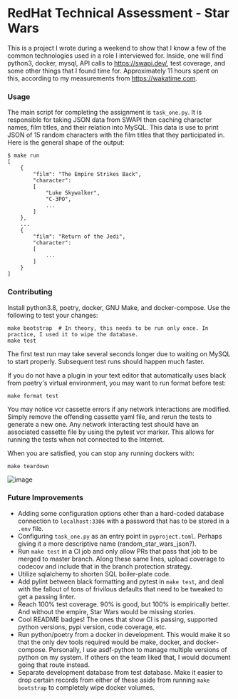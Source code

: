 # RedHat Technical Assessment - Star Wars
This is a project I wrote during a weekend to show that I know a few of the common technologies used in a role I interviewed for. Inside, one will find python3, docker, mysql, API calls to https://swapi.dev/, test coverage, and some other things that I found time for. Approximately 11 hours spent on this, according to my measurements from https://wakatime.com.

### Usage
The main script for completing the assignment is `task_one.py`. It is responsible for taking JSON data from SWAPI then caching character names, film titles, and their relation into MySQL. This data is use to print JSON of 15 random characters with the film titles that they participated in. Here is the general shape of the output:

```
$ make run
[
    {
        "film": "The Empire Strikes Back",
        "character":
        [
            "Luke Skywalker",
            "C-3PO",
            ...
        ]
    },
    ...
    {
        "film": "Return of the Jedi",
        "character":
        [
            ...
        ]
    }
]
```

### Contributing
Install python3.8, poetry, docker, GNU Make, and docker-compose. Use the following to test your changes:

```
make bootstrap  # In theory, this needs to be run only once. In practice, I used it to wipe the database.
make test
```

The first test run may take several seconds longer due to waiting on MySQL to start properly. Subsequent test runs should happen much faster.

If you do not have a plugin in your text editor that automatically uses black from poetry's virtual environment, you may want to run format before test:

```
make format test
```

You may notice vcr cassette errors if any network interactions are modified. Simply remove the offending cassette yaml file, and rerun the tests to generate a new one. Any network interacting test should have an associated cassette file by using the pytest vcr marker. This allows for running the tests when not connected to the Internet.

When you are satisfied, you can stop any running dockers with:

```
make teardown
```

![image](https://user-images.githubusercontent.com/4098674/97135290-de89df00-171d-11eb-9141-160ba2876dce.png)

### Future Improvements
* Adding some configuration options other than a hard-coded database connection to `localhost:3306` with a password that has to be stored in a `.env` file.
* Configuring `task_one.py` as an entry point in `pyproject.toml`. Perhaps giving it a more descriptive name (random_star_wars_json?).
* Run `make test` in a CI job and only allow PRs that pass that job to be merged to master branch. Along these same lines, upload coverage to codecov and include that in the branch protection strategy.
* Utilize sqlalchemy to shorten SQL boiler-plate code.
* Add pylint between black formatting and pytest in `make test`, and deal with the fallout of tons of frivilous defaults that need to be tweaked to get a passing linter.
* Reach 100% test coverage. 90% is good, but 100% is empirically better. And without the empire, Star Wars would be missing stories.
* Cool README badges! The ones that show CI is passing, supported python versions, pypi version, code coverage, etc.
* Run python/poetry from a docker in development. This would make it so that the only dev tools required would be make, docker, and docker-compose. Personally, I use asdf-python to manage multiple versions of python on my system. If others on the team liked that, I would document going that route instead.
* Separate development database from test database. Make it easier to drop certain records from either of these aside from running `make bootstrap` to completely wipe docker volumes.
